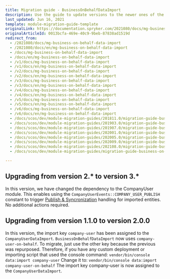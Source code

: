 ```yaml
---
title: Migration guide - BusinessOnBehalfDataImport
description: Use the guide to update versions to the newer ones of the Business on Behalf Data Import module.
last_updated: Jun 16, 2021
template: module-migration-guide-template
originalLink: https://documentation.spryker.com/2021080/docs/mg-business-on-behalf-data-import
originalArticleId: 0013bcfa-469e-40c9-9beb-87838ad1519d
redirect_from:
  - /2021080/docs/mg-business-on-behalf-data-import
  - /2021080/docs/en/mg-business-on-behalf-data-import
  - /docs/mg-business-on-behalf-data-import
  - /docs/en/mg-business-on-behalf-data-import
  - /v1/docs/mg-business-on-behalf-data-import
  - /v1/docs/en/mg-business-on-behalf-data-import
  - /v2/docs/mg-business-on-behalf-data-import
  - /v2/docs/en/mg-business-on-behalf-data-import
  - /v3/docs/mg-business-on-behalf-data-import
  - /v3/docs/en/mg-business-on-behalf-data-import
  - /v4/docs/mg-business-on-behalf-data-import
  - /v4/docs/en/mg-business-on-behalf-data-import
  - /v5/docs/mg-business-on-behalf-data-import
  - /v5/docs/en/mg-business-on-behalf-data-import
  - /v6/docs/mg-business-on-behalf-data-import
  - /v6/docs/en/mg-business-on-behalf-data-import
  - /docs/scos/dev/module-migration-guides/201811.0/migration-guide-business-on-behalf-data-import.html
  - /docs/scos/dev/module-migration-guides/201903.0/migration-guide-business-on-behalf-data-import.html
  - /docs/scos/dev/module-migration-guides/201907.0/migration-guide-business-on-behalf-data-import.html
  - /docs/scos/dev/module-migration-guides/202001.0/migration-guide-business-on-behalf-data-import.html
  - /docs/scos/dev/module-migration-guides/202005.0/migration-guide-business-on-behalf-data-import.html
  - /docs/scos/dev/module-migration-guides/202009.0/migration-guide-business-on-behalf-data-import.html
  - /docs/scos/dev/module-migration-guides/202108.0/migration-guide-business-on-behalf-data-import.html
  - /docs/scos/dev/module-migration-guides/migration-guide-business-on-behalf-data-import.html

---
```


## Upgrading from version 2.* to version 3.*

In this version, we have changed the dependency to the CompanyUser module. This enables using the `CompanyUserEvents::COMPANY_USER_PUBLISH` constant to trigger [Publish & Syncronization](/docs/scos/dev/back-end-development/data-manipulation/data-publishing/publish-and-synchronization.html) handling for imported entities.
No additional actions required.

## Upgrading from version 1.1.0 to version 2.0.0

In this version, the import key `company-user` has been assigned to the `CompanyUserDataImport`. `BusinessOnBehalfDataImport` now uses `company-user-on-behalf`. To migrate, just use the other key because the previous was repurposed.
Therefore, if you have any custom deployment or importing script that used the console command:
`vendor/bin/console data:import company-user`
Change it to:
`vendor/bin/console data:import company-user-on-behalf`
The import key company-user is now assigned to the `CompanyUserDataImport`.

<!-- Last review date: July 18, 2019 by Oleh Hladchenko and Volodymyr Volkov -->
